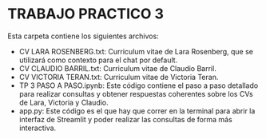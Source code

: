 # TRABAJO PRACTICO 3
Esta carpeta contiene los siguientes archivos:
- CV LARA ROSENBERG.txt: Curriculum vitae de Lara Rosenberg, que se utilizará como contexto para el chat por default.
- CV CLAUDIO BARRIL.txt: Curriculum vitae de Claudio Barril.
- CV VICTORIA TERAN.txt: Curriculum vitae de Victoria Teran.
- TP 3 PASO A PASO.ipynb: Este código contiene el paso a paso detallado para realizar consultas y obtener respuestas coherentes sobre los CVs de Lara, Victoria y Claudio.
- app.py: Este código es el que hay que correr en la terminal para abrir la interfaz de Streamlit y poder realizar las consultas de forma más interactiva.

